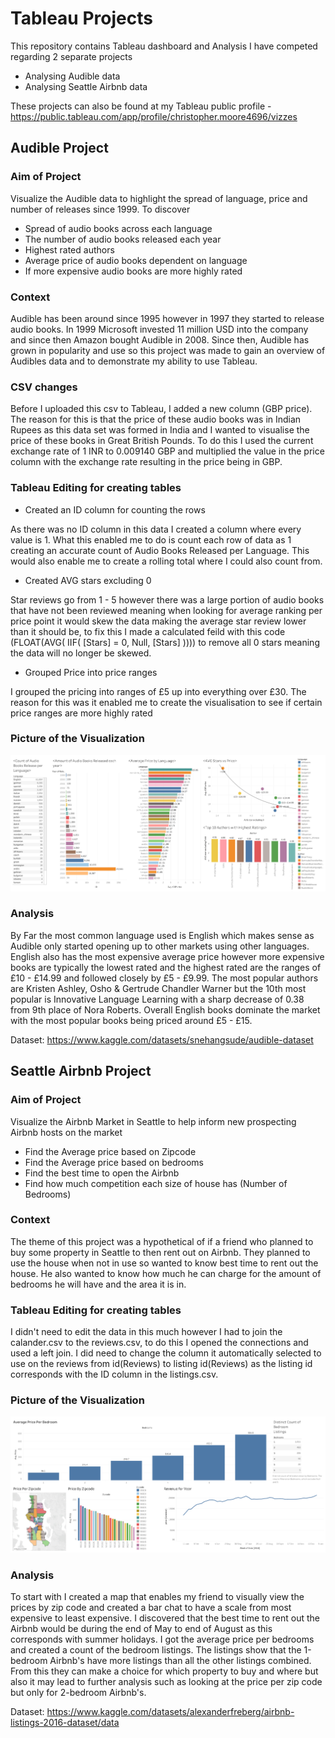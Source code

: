 # Tableau Projects
This repository contains Tableau dashboard and Analysis I have competed regarding 2 separate projects
* Analysing Audible data
* Analysing Seattle Airbnb data

These projects can also be found at my Tableau public profile - https://public.tableau.com/app/profile/christopher.moore4696/vizzes

## Audible Project

### Aim of Project
Visualize the Audible data to highlight the spread of language, price and number of releases since 1999.
To discover 
* Spread of audio books across each language
* The number of audio books released each year
* Highest rated authors
* Average price of audio books dependent on language
* If more expensive audio books are more highly rated

### Context
Audible has been around since 1995 however in 1997 they started to release audio books. In 1999 Microsoft invested 11 million USD into the company and since then Amazon bought Audible in 2008. Since then, Audible has grown in popularity and use so this project was made to gain an overview of Audibles data and to demonstrate my ability to use Tableau.

### CSV changes
Before I uploaded this csv to Tableau, I added a new column (GBP price). The reason for this is that the price of these audio books was in Indian Rupees as this data set was formed in India and I wanted to visualise the price of these books in Great British Pounds. To do this I used the current exchange rate of 1 INR to 0.009140 GBP and multiplied the value in the price column with the exchange rate resulting in the price being in GBP. 

### Tableau Editing for creating tables
* Created an ID column for counting the rows

As there was no ID column in this data I created a column where every value is 1. What this enabled me to do is count each row of data as 1 creating an accurate count of Audio Books Released per Language. This would also enable me to create a rolling total where I could also count from. 

* Created AVG stars excluding 0

Star reviews go from 1 - 5 however there was a large portion of audio books that have not been reviewed meaning when looking for average ranking per price point it would skew the data making the average star review lower than it should be, to fix this I made a calculated feild with this code (FLOAT(AVG( IIF( [Stars] = 0, Null, [Stars] )))) to remove all 0 stars meaning the data will no longer be skewed.

* Grouped Price into price ranges

I grouped the pricing into ranges of £5 up into everything over £30. The reason for this was it enabled me to create the visualisation to see if certain price ranges are more highly rated

### Picture of the Visualization
![Alt text](Audible-Project/Audible%20Data%20Dashboard.png)
### Analysis
By Far the most common language used is English which makes sense as Audible only started opening up to other markets using other languages.
English also has the most expensive average price however more expensive books are typically the lowest rated and the highest rated are the ranges of £10 - £14.99 and followed closely by £5 - £9.99.
The most popular authors are Kristen Ashley, Osho & Gertrude Chandler Warner but the 10th most popular is Innovative Language Learning with a sharp decrease of 0.38 from 9th place of Nora Roberts. 
Overall English books dominate the market with the most popular books being priced around £5 - £15. 

Dataset: https://www.kaggle.com/datasets/snehangsude/audible-dataset

## Seattle Airbnb Project
### Aim of Project
Visualize the Airbnb Market in Seattle to help inform new prospecting Airbnb hosts on the market 
* Find the Average price based on Zipcode
* Find the Average price based on bedrooms
* Find the best time to open the Airbnb
* Find how much competition each size of house has (Number of Bedrooms)

### Context
The theme of this project was a hypothetical of if a friend who planned to buy some property in Seattle to then rent out on Airbnb. They planned to use the house when not in use so wanted to know best time to rent out the house. He also wanted to know how much he can charge for the amount of bedrooms he will have and the area it is in.


### Tableau Editing for creating tables
I didn't need to edit the data in this much however I had to join the calander.csv to the reviews.csv, to do this I opened the connections and used a left join. I did need to change the column it automatically selected to use on the reviews from id(Reviews) to listing id(Reviews) as the listing id corresponds with the ID column in the listings.csv.

### Picture of the Visualization
![Alt text](Seattle%20Airbnb%20Project/Seattle%20Airbnb%20Project.png)
### Analysis
To start with I created a map that enables my friend to visually view the prices by zip code and created a bar chat to have a scale from most expensive to least expensive. I discovered that the best time to rent out the Airbnb would be during the end of May to end of August as this corresponds with summer holidays. I got the average price per bedrooms and created a count of the bedroom listings. The listings show that the 1-bedroom Airbnb's have more listings than all the other listings combined. From this they can make a choice for which property to buy and where but also it may lead to further analysis such as looking at the price per zip code but only for 2-bedroom Airbnb's. 

Dataset: https://www.kaggle.com/datasets/alexanderfreberg/airbnb-listings-2016-dataset/data
